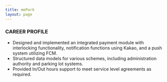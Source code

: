 ```yaml
---
title: mePark
layout: page
---
```


<!-- http://www.mepark.io/ -->

### CAREER PROFILE
- Designed and implemented an integrated payment module with interlocking functionality, notification functions using Kakao, and a push system utilizing FCM.
- Structured data models for various schemes, including administration authority and parking lot systems.
- Provided In/Out hours support to meet service level agreements as required.

